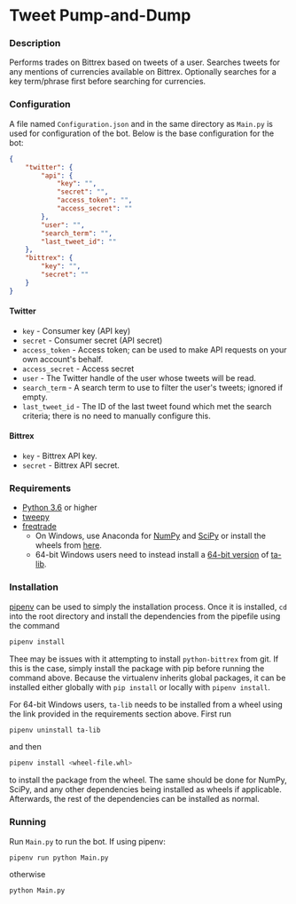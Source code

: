 # Tweet Pump-and-Dump
### Description
Performs trades on Bittrex based on tweets of a user. Searches tweets for any
mentions of currencies available on Bittrex. Optionally searches for a key
term/phrase first before searching for currencies.

### Configuration
A file named `Configuration.json` and in the same directory as `Main.py` is used
for configuration of the bot. Below is the base configuration for the bot:

```json
{
    "twitter": {
        "api": {
            "key": "",
            "secret": "",
            "access_token": "",
            "access_secret": ""
        },
        "user": "",
        "search_term": "",
        "last_tweet_id": ""
    },
    "bittrex": {
        "key": "",
        "secret": ""
    }
}
```

#### Twitter
* `key` - Consumer key (API key)
* `secret` - Consumer secret (API secret)
* `access_token` - Access token; can be used to make API requests on your own
account's behalf.
* `access_secret` - Access secret
* `user` - The Twitter handle of the user whose tweets will be read.
* `search_term` - A search term to use to filter the user's tweets; ignored if
empty.
* `last_tweet_id` - The ID of the last tweet found which met the search
criteria; there is no need to manually configure this.

#### Bittrex
* `key` - Bittrex API key.
* `secret` - Bittrex API secret.

### Requirements
* [Python 3.6](https://www.python.org/downloads/) or higher
* [tweepy](http://www.tweepy.org/)
* [freqtrade](https://github.com/gcarq/freqtrade)
    * On Windows, use Anaconda for [NumPy](http://www.numpy.org/) and
    [SciPy](https://www.scipy.org/) or install the wheels from
    [here](https://www.lfd.uci.edu/~gohlke/pythonlibs/).
    * 64-bit Windows users need to instead install a
    [64-bit version](https://www.lfd.uci.edu/~gohlke/pythonlibs/#ta-lib) of
    [ta-lib](https://github.com/mrjbq7/ta-lib).

### Installation
[pipenv](https://docs.pipenv.org/) can be used to simply the installation
process. Once it is installed, `cd` into the root directory and install the
dependencies from the pipefile using the command

```bash
pipenv install
```

Thee may be issues with it attempting to install `python-bittrex` from git. If
this is the case, simply install the package with pip before running the
command above. Because the virtualenv inherits global packages, it can be
installed either globally with `pip install` or locally with `pipenv install`.

For 64-bit Windows users, `ta-lib` needs to be installed from a wheel using
the link provided in the requirements section above. First run

```bash
pipenv uninstall ta-lib
```

and then

```bash
pipenv install <wheel-file.whl>
```

to install the package from the wheel. The same should be done for NumPy, SciPy,
and any other dependencies being installed as wheels if applicable. Afterwards,
the rest of the dependencies can be installed as normal.

### Running
Run `Main.py` to run the bot. If using pipenv:

```bash
pipenv run python Main.py
```

otherwise

```bash
python Main.py
```
